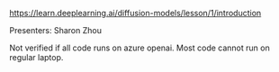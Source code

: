 https://learn.deeplearning.ai/diffusion-models/lesson/1/introduction

Presenters: Sharon Zhou

Not verified if all code runs on azure openai. Most code cannot run on regular laptop.